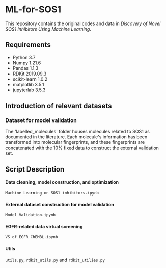 # ML-for-SOS1

This repository contains the original codes and data in *Discovery of Novel SOS1 Inhibitors Using Machine Learning*.



## Requirements
* Python 3.7
* Numpy 1.21.6
* Pandas 1.1.3
* RDKit 2019.09.3
* scikit-learn 1.0.2
* matplotlib 3.5.1
* jupyterlab 3.5.3

## Introduction of relevant datasets


### Dataset for model validation
The 'labelled_molecules' folder houses molecules related to SOS1 as documented in the literature. Each molecule's information has been transformed into molecular fingerprints, and these fingerprints are concatenated with the 10% fixed data to construct the external validation set.


## Script Description


#### Data cleaning, model construction, and optimization
`Machine Learning on SOS1 inhibitors.ipynb`

#### External dataset construction for model validation
`Model Validation.ipynb`

#### EGFR-related data virtual screening
`VS of EGFR ChEMBL.ipynb`

#### Utils
`utils.py`, `rdkit_utils.py` and `rdkit_utilies.py`

